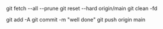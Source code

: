 git fetch --all --prune
git reset --hard origin/main
git clean -fd

git add -A
git commit -m "well done"
git push origin main